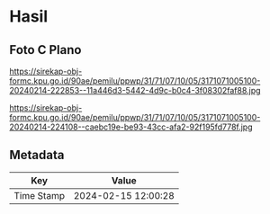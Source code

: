 # Hasil

## Foto C Plano

https://sirekap-obj-formc.kpu.go.id/90ae/pemilu/ppwp/31/71/07/10/05/3171071005100-20240214-222853--11a446d3-5442-4d9c-b0c4-3f08302faf88.jpg

https://sirekap-obj-formc.kpu.go.id/90ae/pemilu/ppwp/31/71/07/10/05/3171071005100-20240214-224108--caebc19e-be93-43cc-afa2-92f195fd778f.jpg


## Metadata

| Key        | Value               |
| ---------- | ------------------- |
| Time Stamp | 2024-02-15 12:00:28 |



